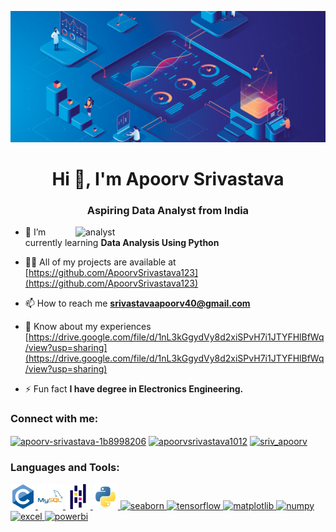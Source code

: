 <p align="center">
  <img src="https://github.com/ApoorvSrivastava123/ApoorvSrivastava123/blob/main/bcg.png" alt="logo">
</p>
<h1 align="center">Hi 👋, I'm Apoorv Srivastava</h1>
<h3 align="center">Aspiring Data Analyst from India</h3>

<img align="right" alt="analyst" width="400" src="https://cdn-eaekd.nitrocdn.com/CxTeoSPKdjdqTSxLEEGaKiGroHlKASqH/assets/images/optimized/rev-d765668/max/800/0*aA9QMzH-2pd4aIE7.gif">

- 🌱 I’m currently learning **Data Analysis Using Python**

- 👨‍💻 All of my projects are available at [https://github.com/ApoorvSrivastava123](https://github.com/ApoorvSrivastava123)

- 📫 How to reach me **srivastavaapoorv40@gmail.com**

- 📄 Know about my experiences [https://drive.google.com/file/d/1nL3kGgydVy8d2xiSPvH7i1JTYFHlBfWq/view?usp=sharing](https://drive.google.com/file/d/1nL3kGgydVy8d2xiSPvH7i1JTYFHlBfWq/view?usp=sharing)

- ⚡ Fun fact **I have degree in Electronics Engineering.**

<h3 align="left">Connect with me:</h3>
<p align="left">
<a href="https://linkedin.com/in/apoorv-srivastava-1b8998206" target="blank"><img align="center" src="https://raw.githubusercontent.com/rahuldkjain/github-profile-readme-generator/master/src/images/icons/Social/linked-in-alt.svg" alt="apoorv-srivastava-1b8998206" height="30" width="40" /></a>
<a href="https://kaggle.com/apoorvsrivastava1012" target="blank"><img align="center" src="https://raw.githubusercontent.com/rahuldkjain/github-profile-readme-generator/master/src/images/icons/Social/kaggle.svg" alt="apoorvsrivastava1012" height="30" width="40" /></a>
<a href="https://instagram.com/sriv_apoorv" target="blank"><img align="center" src="https://raw.githubusercontent.com/rahuldkjain/github-profile-readme-generator/master/src/images/icons/Social/instagram.svg" alt="sriv_apoorv" height="30" width="40" /></a>
</p>

<h3 align="left">Languages and Tools:</h3>
<p align="left"> 
  <a href="https://www.cprogramming.com/" target="_blank" rel="noreferrer"> <img src="https://raw.githubusercontent.com/devicons/devicon/master/icons/c/c-original.svg" alt="c" width="40" height="40"/> </a> 
  <a href="https://www.mysql.com/" target="_blank" rel="noreferrer"> <img src="https://raw.githubusercontent.com/devicons/devicon/master/icons/mysql/mysql-original-wordmark.svg" alt="mysql" width="40" height="40"/> </a> 
  <a href="https://pandas.pydata.org/" target="_blank" rel="noreferrer"> <img src="https://raw.githubusercontent.com/devicons/devicon/2ae2a900d2f041da66e950e4d48052658d850630/icons/pandas/pandas-original.svg" alt="pandas" width="40" height="40"/> </a> 
  <a href="https://www.python.org" target="_blank" rel="noreferrer"> <img src="https://raw.githubusercontent.com/devicons/devicon/master/icons/python/python-original.svg" alt="python" width="40" height="40"/> </a> 
  <a href="https://seaborn.pydata.org/" target="_blank" rel="noreferrer"> <img src="https://seaborn.pydata.org/_images/logo-mark-lightbg.svg" alt="seaborn" width="40" height="40"/> </a> 
  <a href="https://www.tensorflow.org" target="_blank" rel="noreferrer"> <img src="https://www.vectorlogo.zone/logos/tensorflow/tensorflow-icon.svg" alt="tensorflow" width="40" height="40"/> </a>
  <a href="https://matplotlib.org/" target="_blank" rel="noreferrer"> <img src="https://upload.wikimedia.org/wikipedia/commons/8/84/Matplotlib_icon.svg" alt="matplotlib" width="40" height="40"/> </a> 
  <a href="https://numpy.org/" target="_blank" rel="noreferrer"> <img src="https://upload.wikimedia.org/wikipedia/commons/3/31/NumPy_logo_2020.svg" alt="numpy" width="40" height="40"/> </a>
  <a href="https://www.microsoft.com/en-us/microsoft-365/excel" target="_blank" rel="noreferrer"> <img src="https://cdn.worldvectorlogo.com/logos/microsoft-excel-2013.svg" alt="excel" width="40" height="40"/> </a>
  <a href="https://powerbi.microsoft.com/" target="_blank" rel="noreferrer"> <img src="https://www.vectorlogo.zone/logos/microsoft_powerbi/microsoft_powerbi-icon.svg" alt="powerbi" width="40" height="40"/> </a> 
</p>




